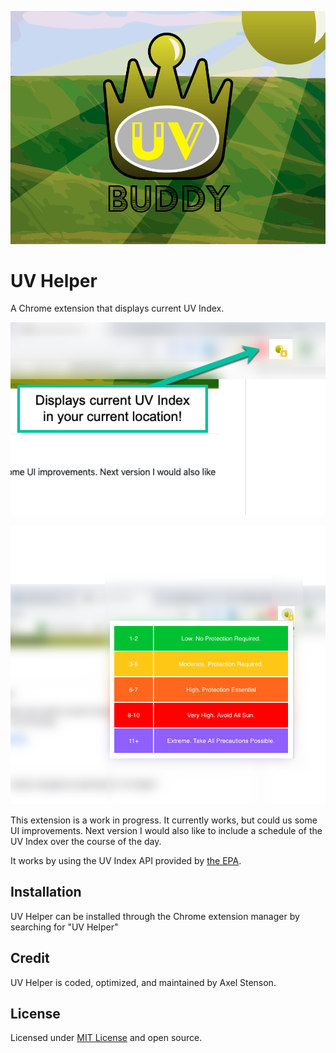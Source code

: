 
<p align="center">
  <img src ="https://raw.githubusercontent.com/axellarsstenson/uv-helper/master/images/UVBannerMed.png">
</p>


# UV Helper
A Chrome extension that displays current UV Index.

<p align="center">
  <img src ="https://raw.githubusercontent.com/axellarsstenson/uv-helper/master/images/useDisplay1.png">
</p>

<p align="center">
  <img src ="https://raw.githubusercontent.com/axellarsstenson/uv-helper/master/images/useDisplay2.png">
</p>


This extension is a work in progress. It currently works, but could us some UI improvements. Next version I would also like to include a schedule of the UV Index over the course of the day.




It works by using the UV Index API provided by [the EPA](https://www.epa.gov/enviro/web-services).

## Installation

UV Helper can be installed through the Chrome extension manager by searching for "UV Helper"

## Credit

UV Helper is coded, optimized, and maintained by Axel Stenson.

## License

Licensed under [MIT License](https://github.com/axellarsstenson/uv-helper/blob/master/LICENSE.md) and open source.
